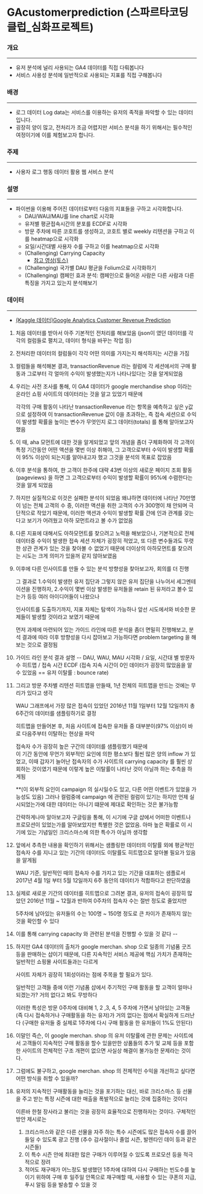 # GAcustomerprediction (스파르타코딩클럽_심화프로젝트)

### 개요
---
- 유저 분석에 널리 사용되는 GA4 데이터를 직접 다뤄봅니다
- 서비스 사용성 분석에 일반적으로 사용되는 지표를 직접 구해봅니다

### 배경
---
- 로그 데이터 Log data는 서비스를 이용하는 유저의 족적을 파악할 수 있는 데이터입니다.
- 굉장히 양이 많고, 전처리가 조금 어렵지만 서비스 분석을 하기 위해서는 필수적인 여정이기에 이를 체험보고자 합니다.

### 주제
---
- 사용자 로그 행동 데이터 활용 웹 서비스 분석

### 설명
---
- 파이썬을 이용해 주어진 데이터로부터 다음의 지표들을 구하고 시각화합니다.
    - DAU/WAU/MAU를 line chart로 시각화
    - 유저별 평균접속시간의 분포를 ECDF로 시각화
    - 방문 주차에 따른 코호트를 생성하고, 코호트 별로 weekly 리텐션을 구하고 이를 heatmap으로 시각화
    - 요일/시간대별 사용자 수를 구하고 이를 heatmap으로 시각화
    - (Challenging) Carrying Capacity
        - [참고 영상(토스)](https://www.youtube.com/watch?v=tcrr2QiXt9M&t=1s)
    - (Challenging) 국가별 DAU 평균을 Folium으로 시각화하기
    - (Challenging) 캠페인 효과 분석: 캠페인으로 들어온 사람은 다른 사람과 다른 특징을 가지고 있는지 분석해보기
    
### 데이터 
---
- [(Kaggle 데이터)Google Analytics Customer Revenue Prediction](https://www.kaggle.com/competitions/ga-customer-revenue-prediction/overview)


1.  처음 데이터를 받아서 아주 기본적인 전처리를 해보았음
    (json이 였던 데이터를 각각의 컬럼들로 펼치고, 데이터 형식을 바꾸는 작업 등)

2.  전처리한 데이터의 컬럼들이 각각 어떤 의미를 가지는지 해석하지는 시간을 가짐

3.  컬럼들을 해석해본 결과, transactionRevenue 라는 컬럼에 각 세션에서의 구매 활동과
    그로부터 각 얼마의 수익이 발생했는지가 나타나있다는 것을 알게되었음

4.  우리는 사전 조사를 통해,
    이 GA4 데이터가 google merchandise shop 이라는 온라인 쇼핑 사이트의 데이터라는 것을 알고 있었기 때문에

    각각의 구매 활동이 나타난 transactionRevenue 라는 항목을 예측하고 싶은 y값으로 설정하여
    이 transactionRevenue 값이 0을 초과하는, 즉 접속 세션으로 수익이 발생할 확률을 높이는 변수가 무엇인지
    로그 데이터(totals) 를 통해 알아보고자 했음

5.  이 때, aha 모먼트에 대한 것을 알게되었고 앞의 개념을 좀더 구체화하여
    각 고객이 특정 기간동안 어떤 액션을 몇번 이상 취해야, 
    그 고객으로부터 수익이 발생할 확률이 95% 이상이 되는지를 알아내고자 했고 그것을 분석의 목표로 잡았음

6.  이후 분석을 통하여, 한 고객이 한주에 대략 43번 이상의 새로운 페이지 조회 활동(pageviews) 을 하면
    그 고객으로부터 수익이 발생할 확률이 95%에 수렴한다는 것을 알게 되었음

7.  하지만 실질적으로 이것은 실패한 분석이 되었음
    왜냐하면 데이터에 나타난 70만명이 넘는 전체 고객의 수 중, 이러한 액션을 취한 고객의 수가 300명이 채 안되며
    극단적으로 작았기 때문에,
    이러한 액션과 수익이 발생할 확률 간에 인과 관계를 갖는다고 보기가 어려웠고 아하 모먼트라고 볼 수가 없었음

8.  다른 지표에 대해서도 아하모먼트를 찾으려고 노력을 해보았으나, 기본적으로 전체 데이터중 수익이 발생한
    접속 세션 자체가 굉장히 적었고, 또 다른 변수들과도 뚜렷한 상관 관계가 있는 것을 찾아볼 수 없었기 때문에
    더이상의 아하모먼트를 찾으려는 시도는 크게 의미가 있을꺼 같지 않아보였음

9.  이후에 다른 인사이트를 만들 수 있는 분석 방향성을 찾아보고자, 회의를 더 진행

    그 결과로 1.수익이 발생한 유저 집단과 그렇지 않은 유저 집단을 나누어서 세그멘테이션을 진행하자,
    2.수익이 몇번 이상 발생한 유저들을 retain 된 유저라고 볼수 있는가 등등 여러 아이디어들이 나왔으나

    인사이트를 도출하기까지, 지표 자체는 탐색이 가능하나 앞선 시도에서와 비슷한 문제들이 발생할 것이라고
    보였기 때문에

    먼저 과제에 마련되어 있는 가이드 라인에 따른 분석을 좀더 면밀히 진행해보고, 분석 결과에 따라
    이후 방향성을 다시 잡아보고 가능하다면 problem targeting 을 해보는 것으로 결정됨

10. 가이드 라인 분석 결과 설명 -- DAU, WAU, MAU 시각화 / 요일, 시간대 별 방문자 수 히트맵 / 
                                접속 시간 ECDF (접속 지속 시간이 0인 데이터가 굉장히 많았음을 알수 있었음 
                                == 유저 이탈률 : bounce rate)

11. 그리고 방문 주차별 리텐션 히트맵을 만들때, 1년 전체의 히트맵을 만드는 것에는 무리가 있다고 생각

    WAU 그래프에서 가장 많은 접속이 있었던 2016년 11월 1일부터 12월 12일까지 총 6주간의 데이터를 샘플링하기로 결정

    히트맵을 만들어본 후, 처음 사이트에 접속한 유저들 중 대부분이(97% 이상)이 바로 다음주부터 이탈하는 현상을 파악

    접속자 수가 굉장히 높은 구간의 데이터를 샘플링했기 때문에  
    이 기간 동안에 무언가 외부적인 요인에 의한 평소보다 훨씬 많은 양의 inflow 가 있었고,
    이때 갑자기 늘어난 접속자의 수가 사이트의 carrying capacity 를 훨씬 상회하는 것이였기 때문에
    이렇게 높은 이탈률이 나타난 것이 아닐까 하는 추측을 하게됨

    **(이 외부적 요인이 campaign 의 실시일수도 있고, 다른 어떤 이벤트가 있었을 가능성도 있음)
       그러나 컬럼중에 campaign 에 관련된 컬럼이 있기는 하지만 언제 실시되었는가에 대한 데이터는 아니기 떄문에
       제대로 확인하는 것은 불가능함 

       간략하게나마 알아보고자 구글링을 통해, 이 시기에 구글 샵에서 어떠한 이벤트나 프로모션이 있었는가를 알아보았지만
       특별한 것은 없었음.
       아마 높은 확률로 이 시기에 있는 기념일인 크리스마스에 의한 특수가 아닐까 생각함

12. 앞에서 추측한 내용을 확인하기 위해서는 샘플링한 데이터의 이탈률 외에 
    평균적인 접속자 수를 지니고 있는 기간의 데이터도 이탈률도 히트맵으로 알아볼 필요가 있음을 알게됨

    WAU 기준, 일반적인 때의 접속자 수를 가지고 있는 기간을 대표하는 샘플로서
    2017년 4월 1일 부터 5월 12일까지 6주 동안의 데이터가 적합하다고 판단하였음

13. 실제로 새로운 기간의 데이터를 히트맵으로 그려본 결과,
    유저의 접속이 굉장히 많았던 2016년 11월 ~ 12월과 반하여 0주차의 접속자 수는 절반 정도로 줄었지만

    5주차에 남아있는 유저들의 수는 100명 ~ 150명 정도로 큰 차이가 존재하지 않는 것을 확인할 수 있다

14. 이를 통해 carrying capacity 와 관련된 분석을 진행할 수 있을 것 같다 --

15. 하지만 GA4 데이터의 출처가 google merchan. shop 으로 일종의 기념품 굿즈 등을 판매하는 샵이기 때문에,
    다른 지속적인 서비스 제공에 핵심 가치가 존재하는 일반적인 쇼핑몰 사이트들과는 다르게

    사이트 자체가 굉장히 1회성이라는 점에 주목을 할 필요가 있다.

    일반적인 고객들 중에 이런 기념품 샵에서 주기적인 구매 활동을 할 고객이 얼마나 되겠는가?
    거의 없다고 봐도 무방하다

    이러한 특성은 방문 0주차에 대비해 1, 2 ,3, 4, 5 주차에 가면서 남아있는 고객들(즉 다시 접속하거나 구매활동을 하는 유저)가
    거의 없다는 점에서 확실하게 드러난다 (구매한 유저들 중 실제로 1주차에 다시 구매 활동을 한 유저들이 1%도 안된다)

16. 이말인 즉슨, 이 google merchan. shop 의 유저 이탈률에 관한 문제는
    사이트에서 고객들이 지속적인 구매 활동을 할수 있을만한 상품들의 추가 및 교체 등을 포함한
    사이트의 전체적인 구조 개편이 없으면 사실상 해결이 불가능한 문제라는 것이다.

17. 그럼에도 불구하고, google merchan. shop 의 전체적인 수익을 개선하고 싶다면 어떤 방식을 취할 수 있을까?

18. 유저의 지속적인 구매활동을 늘리는 것을 포기하는 대신,
    바로 크리스마스 등 선물을 주고 받는 특정 시즌에 대한 매출을 폭발적으로 늘리는 것에 집중하는 것이다
    
    이른바 한철 장사라고 불리는 것을 굉장히 효율적으로 진행하자는 것이다.
    구체적인 방안 제시로는

    1. 크리스마스와 같은 다른 선물을 자주 하는 특수 시즌에도 많은 접속자 수를 끌어들일 수 있도록 광고 진행
       (추수 감사절이나 졸업 시즌, 발렌타인 데이 등과 같은 시즌들)
    2. 이 특수 시즌 안에 최대한 많은 구매가 이루어질 수 있도록 프로모션 등을 적극적으로 장려
    3. 적어도 재구매가 어느정도 발생했던 1주차에 대하여 다시 구매하는 빈도수를 높이기 위하여
       구매 후 일주일 안쪽으로 재구매할 때, 사용할 수 있는 쿠폰의 지급, 푸시 알림 등을 발송할 수 있을 것